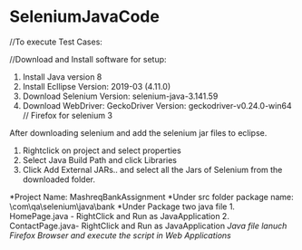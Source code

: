 # SeleniumJavaCode
//To execute Test Cases:

//Download and Install software for setup:

1. Install Java version 8
2. Install Ecllipse Version: 2019-03 (4.11.0)
3. Download Selenium Version: selenium-java-3.141.59
4. Download WebDriver: GeckoDriver Version: geckodriver-v0.24.0-win64    // Firefox for selenium 3

After downloading selenium and add the selenium jar files to eclipse.
1. Rightclick on project and select properties
2. Select Java Build Path and click Libraries
3. Click Add External JARs.. and select all the Jars of Selenium from the downloaded folder.


*Project Name:                     MashreqBankAssignment
*Under src folder package name:    \com\qa\selenium\java\bank
*Under Package two java file 
		            1. HomePage.java - RightClick and Run as JavaApplication
                2. ContactPage.java- RightClick and Run as JavaApplication
                *Java file lanuch Firefox Browser and execute the script in Web Applications*
                
                
                
                
